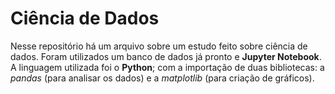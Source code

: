 # Ciência de Dados
Nesse repositório há um arquivo sobre um estudo feito sobre ciência de dados. Foram utilizados um banco de dados já pronto e **Jupyter Notebook**.
A linguagem utilizada foi o **Python**; com a importação de duas bibliotecas: a *pandas* (para analisar os dados) e a *matplotlib* (para criação de gráficos). 
